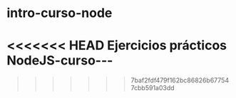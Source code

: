 # intro-curso-node
<<<<<<< HEAD
Ejercicios prácticos NodeJS-curso---
=======
>>>>>>> 7baf2fdf479f162bc86826b677547cbb591a03dd
